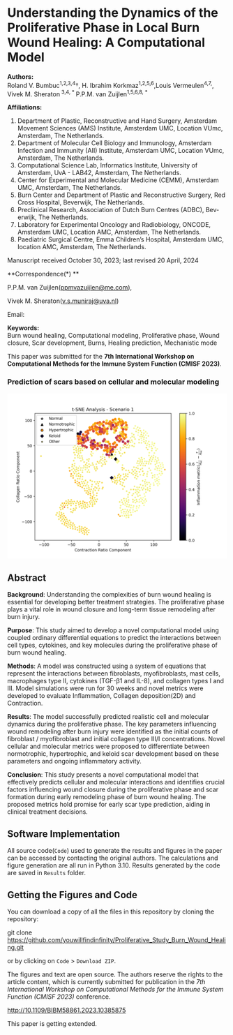 # Understanding the Dynamics of the Proliferative Phase in Local Burn Wound Healing: A Computational Model

**Authors:**  
Roland V. Bumbuc<sup>1,2,3,4</sup>†, H. Ibrahim Korkmaz<sup>1,2,5,6</sup>,Louis Vermeulen<sup>4,7,</sup>, Vivek M. Sheraton<sup> 3,4, * </sup> P.P.M. van Zuijlen<sup>1,5,6,8, * </sup>

**Affiliations:**
1. Department of Plastic, Reconstructive and Hand Surgery, Amsterdam Movement Sciences (AMS) Institute, Amsterdam UMC, Location VUmc,
Amsterdam, The Netherlands.
2. Department of Molecular Cell Biology and Immunology, Amsterdam Infection and Immunity (AII) Institute, Amsterdam UMC, Location VUmc,
Amsterdam, The Netherlands.
3. Computational Science Lab, Informatics Institute, University of Amsterdam, UvA - LAB42, Amsterdam, The Netherlands.
4. Center for Experimental and Molecular Medicine (CEMM), Amsterdam UMC, Amsterdam, The Netherlands.
5. Burn Center and Department of Plastic and Reconstructive Surgery, Red Cross Hospital, Beverwijk, The Netherlands.
6. Preclinical Research, Association of Dutch Burn Centres (ADBC), Bev- erwijk, The Netherlands.
7. Laboratory for Experimental Oncology and Radiobiology, ONCODE, Amsterdam UMC, Location AMC, Amsterdam, The Netherlands.
8. Paediatric Surgical Centre, Emma Children’s Hospital, Amsterdam UMC, location AMC, Amsterdam, The Netherlands.
   
Manuscript received October 30, 2023; last revised 20 April, 2024

**Correspondence(*) **

 P.P.M. van Zuijlen(ppmvazuijlen@me.com),

 Vivek M. Sheraton(v.s.muniraj@uva.nl)

Email: 

**Keywords:**  
Burn wound healing, Computational modeling, Proliferative phase, Wound closure, Scar development, Burns, Healing prediction, Mechanistic mode

This paper was submitted for the **7th International Workshop on Computational Methods for the Immune System Function (CMISF 2023)**.
### Prediction of scars based on cellular and molecular modeling
![Image](https://github.com/youwillfindinfinity/Proliferative_Study_Burn_Wound_Healing/blob/b69f4a73718a71fbdd37d5eb56e98cbfad76f46d/Results/Figure3(D1).png)

## Abstract

**Background**: Understanding the complexities of burn wound healing is essential for developing better treatment strategies. The proliferative phase plays a vital role in wound closure and long-term tissue remodeling after burn injury. 

**Purpose**: This study aimed to develop a novel computational model using coupled ordinary differential equations to predict the interactions between cell types, cytokines, and key molecules during the proliferative phase of burn wound healing.

**Methods**: A model was constructed using a system of equations that represent the interactions between fibroblasts, myofibroblasts, mast cells, macrophages type II, cytokines (TGF-β1 and IL-8), and collagen types I and III. Model simulations were run for 30 weeks and novel metrics were developed to evaluate Inflammation, Collagen deposition(2D) and Contraction.

**Results**: The model successfully predicted realistic cell and molecular dynamics during the proliferative phase. The key parameters influencing wound remodeling after burn injury were identified as the initial counts of fibroblast / myofibroblast and initial collagen type III/I concentrations. Novel cellular and molecular metrics were proposed to differentiate between normotrophic, hypertrophic, and keloid scar development based on these parameters and ongoing inflammatory
activity.

**Conclusion**: This study presents a novel computational model that effectively predicts cellular and molecular interactions and identifies crucial factors influencing wound closure during the proliferative phase and scar formation during early remodeling phase of burn wound healing. The proposed metrics hold promise for early scar type prediction, aiding in clinical treatment decisions.

## Software Implementation

All source code(`Code`) used to generate the results and figures in the paper can be accessed by contacting the original authors. The calculations and figure generation are all run in Python 3.10. Results generated by the code are saved in `Results` folder.


## Getting the Figures and Code

You can download a copy of all the files in this repository by cloning the repository:

git clone https://github.com/youwillfindinfinity/Proliferative_Study_Burn_Wound_Healing.git

or by clicking on `Code` > `Download ZIP`.

The figures and text are open source. The authors reserve the rights to the article content, which is currently submitted for publication in the *7th International Workshop on Computational Methods for the Immune System Function (CMISF 2023)* conference.

http://10.1109/BIBM58861.2023.10385875

This paper is getting extended.
